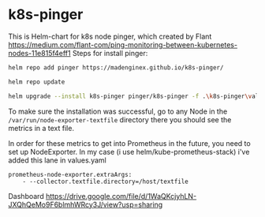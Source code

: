 # k8s-pinger
This is Helm-chart for k8s node pinger, which created by Flant https://medium.com/flant-com/ping-monitoring-between-kubernetes-nodes-11e815f4eff1
Steps for install pinger: 

```bash
helm repo add pinger https://madenginex.github.io/k8s-pinger/

helm repo update

helm upgrade --install k8s-pinger pinger/k8s-pinger -f .\k8s-pinger\values.yaml -n monitoring or other namespace 
```



To make sure the installation was successful, go to any Node in the `/var/run/node-exporter-textfile` directory
there you should see the metrics in a text file.



In order for these metrics to get into Prometheus in the future, you need to set up NodeExporter.
In my case (i use helm/kube-prometheus-stack) i've added this lane in values.yaml 

```
prometheus-node-exporter.extraArgs:
    - --collector.textfile.directory=/host/textfile
```


Dashboard
https://drive.google.com/file/d/1WaQKcjyhLN-JXQhQeMo9F6blmhWRcy3J/view?usp=sharing
